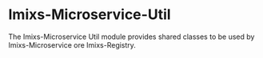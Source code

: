# Imixs-Microservice-Util

The Imixs-Microservice Util module provides shared classes to be used by Imixs-Microservice ore Imixs-Registry. 
